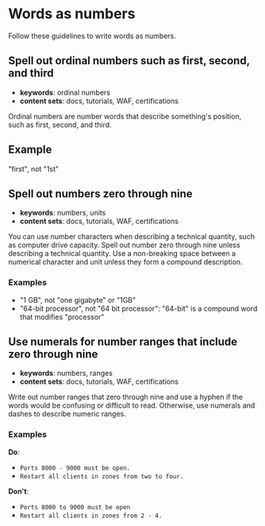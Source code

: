 # Words as numbers

Follow these guidelines to write words as numbers.

## Spell out ordinal numbers such as first, second, and third 

- **keywords**: ordinal numbers
- **content sets**: docs, tutorials, WAF, certifications

Ordinal numbers are number words that describe something's position, such as first, second, and third. 

## Example

"first", not "1st" 

## Spell out numbers zero through nine 

- **keywords**: numbers, units
- **content sets**: docs, tutorials, WAF, certifications

You can use number characters when describing a technical quantity, such as computer drive capacity. Spell out number zero through nine unless describing a technical quantity. Use a non-breaking space between a numerical character and unit unless they form a compound description.  

### Examples

- "1 GB", not "one gigabyte" or "1GB" 	
- "64-bit processor", not "64 bit processor": "64-bit" is a compound word that modifies "processor"

## Use numerals for number ranges that include zero through nine

- **keywords**: numbers, ranges
- **content sets**: docs, tutorials, WAF, certifications

Write out number ranges that zero through nine and use a hyphen if the words would be confusing or difficult to read. Otherwise, use numerals and dashes to describe numeric ranges.

### Examples

**Do**:

- `Ports 8000 - 9000 must be open.`	
- `Restart all clients in zones from two to four.`

**Don't**:

- `Ports 8000 to 9000 must be open`
- `Restart all clients in zones from 2 - 4.`


